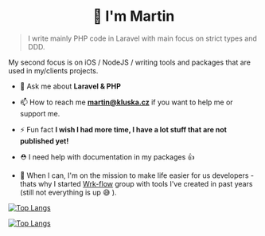 <h1 align="center">👋 I'm Martin</h1>

> I write mainly PHP code in Laravel with main focus on strict types and DDD.

My second focus is on iOS / NodeJS / writing tools and packages that are used in my/clients projects. 


- 💬 Ask me about **Laravel & PHP**

- 📫 How to reach me **martin@kluska.cz** if you want to help me or support me.

- ⚡ Fun fact **I wish I had more time, I have a lot stuff that are not published yet!**

- ⛑ I need help with documentation in my packages 👍

- 🚀 When I can, I'm on the mission to make life easier for us developers - thats why I started [Wrk-flow](https://github.com/wrk-flow) group with tools I've created in past years (still not everything is up 😅 ).


[![Top Langs](https://github-readme-stats.vercel.app/api?username=pionl&show_icons=true&locale=en)](https://github.com/anuraghazra/github-readme-stats)

[![Top Langs](https://github-readme-stats.vercel.app/api/top-langs/?username=pionl&layout=compact)](https://github.com/anuraghazra/github-readme-stats)

